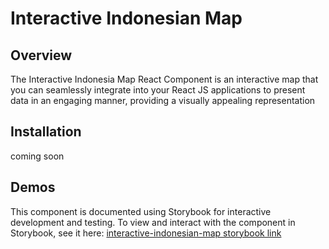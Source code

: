 # Interactive Indonesian Map

## Overview

The Interactive Indonesia Map React Component is an interactive map that you can seamlessly integrate into your React JS applications to present data in an engaging manner, providing a visually appealing representation

## Installation

coming soon

## Demos

This component is documented using Storybook for interactive development and testing. To view and interact with the component in Storybook, see it here:
[interactive-indonesian-map storybook link](https://65d80fb3be1c0f4bf73881e8-cjlmucaevf.chromatic.com/)
